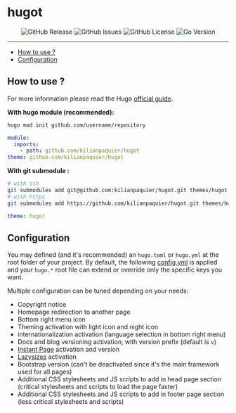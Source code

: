 <!-- This file is safe to edit. Once it exists it will not be overwritten. -->

# hugot <!-- omit in toc -->

<p align="center">
  <img alt="GitHub Release" src="https://img.shields.io/github/v/release/kilianpaquier/hugot?include_prereleases&sort=semver&style=for-the-badge">
  <img alt="GitHub Issues" src="https://img.shields.io/github/issues-raw/kilianpaquier/hugot?style=for-the-badge">
  <img alt="GitHub License" src="https://img.shields.io/github/license/kilianpaquier/hugot?style=for-the-badge">
  <img alt="Go Version" src="https://img.shields.io/github/go-mod/go-version/kilianpaquier/hugot/main?style=for-the-badge&label=Go+Version">
</p>

---

- [How to use ?](#how-to-use-)
- [Configuration](#configuration)

## How to use ?

For more information please read the Hugo [official guide](https://gohugo.io/getting-started/quick-start/).

**With hugo module (recommended):**

```sh
hugo mod init github.com/username/repository
```

```yaml
module:
  imports:
    - path: github.com/kilianpaquier/hugot
theme: github.com/kilianpaquier/hugot
```

**With git submodule :**

```sh
# with ssh
git submodules add git@github.com:kilianpaquier/hugot.git themes/hugot
# with https
git submodules add https://github.com/kilianpaquier/hugot.git themes/hugot
```

```yaml
theme: hugot
```

## Configuration

You may defined (and it's recommended) an `hugo.toml` or `hugo.yml` at the root folder of your project.
By default, the following [config.yml](./config/_default/config.yml) is applied and your `hugo.*` root file can extend or override only the specific keys you want.

Multiple configuration can be tuned depending on your needs:

- Copyright notice
- Homepage redirection to another page
- Bottom right menu icon
- Theming activation with light icon and night icon
- internationalization activation (language selection in bottom right menu)
- Docs and blog versioning activation, with version prefix (default is `v`)
- [Instant Page](https://instant.page/) activation and version
- [Lazysizes](https://afarkas.github.io/lazysizes/) activation
- Bootstrap version (can't be deactivated since it's the main framework used for all pages)
- Additional CSS stylesheets and JS scripts to add in head page section (critical stylesheets and scripts to load the page faster)
- Additional CSS stylesheets and JS scripts to add in footer page section (less critical stylesheets and scripts)
